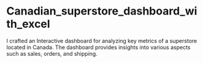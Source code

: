 # Canadian_superstore_dashboard_with_excel
 I crafted an Interactive dashboard for analyzing key metrics of a superstore located in Canada. The dashboard provides insights into various aspects such as sales, orders, and shipping.
